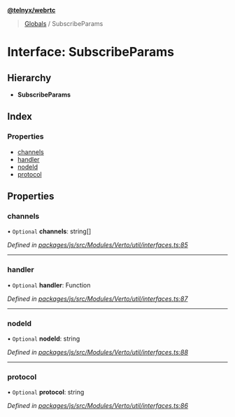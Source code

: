 **[@telnyx/webrtc](../README.md)**

> [Globals](../README.md) / SubscribeParams

# Interface: SubscribeParams

## Hierarchy

* **SubscribeParams**

## Index

### Properties

* [channels](subscribeparams.md#channels)
* [handler](subscribeparams.md#handler)
* [nodeId](subscribeparams.md#nodeid)
* [protocol](subscribeparams.md#protocol)

## Properties

### channels

• `Optional` **channels**: string[]

*Defined in [packages/js/src/Modules/Verto/util/interfaces.ts:85](https://github.com/team-telnyx/webrtc/blob/main/packages/js/src/Modules/Verto/util/interfaces.ts#L85)*

___

### handler

• `Optional` **handler**: Function

*Defined in [packages/js/src/Modules/Verto/util/interfaces.ts:87](https://github.com/team-telnyx/webrtc/blob/main/packages/js/src/Modules/Verto/util/interfaces.ts#L87)*

___

### nodeId

• `Optional` **nodeId**: string

*Defined in [packages/js/src/Modules/Verto/util/interfaces.ts:88](https://github.com/team-telnyx/webrtc/blob/main/packages/js/src/Modules/Verto/util/interfaces.ts#L88)*

___

### protocol

• `Optional` **protocol**: string

*Defined in [packages/js/src/Modules/Verto/util/interfaces.ts:86](https://github.com/team-telnyx/webrtc/blob/main/packages/js/src/Modules/Verto/util/interfaces.ts#L86)*

